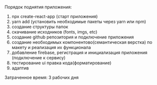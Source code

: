 Порядок поднятия приложения:
1. npx create-react-app (старт приложения)
2. yarn add (установить необходимые пакеты через yarn или npm)
3. создание структуры папок
4. скачивание исходников (fonts, imgs, etc)
5. создание github репозитория и подключение приложения
6. создание необходимых компонентово(семантическая верстка) по макету и реализация их функционала
7. добавление firebase, регистрация и инициализация приложения (подключение к сервису)
8. тестирование ui правка кода(форматирование)
9. адаптив

Затраченное время:
3 рабочих дня